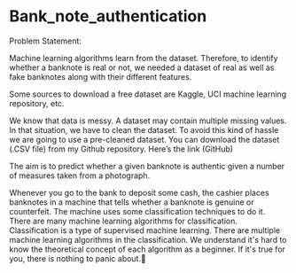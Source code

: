 # Bank_note_authentication

Problem Statement:

Machine learning algorithms learn from the dataset. Therefore, to identify whether a banknote is real or not, we needed a dataset of real as well as fake banknotes along with their different features.

Some sources to download a free dataset are Kaggle, UCI machine learning repository, etc.

We know that data is messy. A dataset may contain multiple missing values. In that situation, we have to clean the dataset. To avoid this kind of hassle we are going to use a pre-cleaned dataset. You can download the dataset (.CSV file) from my Github repository. Here’s the link (GitHub)

The aim is to predict whether a given banknote is authentic given a number of measures taken from a photograph.

Whenever you go to the bank to deposit some cash, the cashier places banknotes in a machine that tells whether a banknote is genuine or counterfeit. The machine uses some classification techniques to do it. There are many machine learning algorithms for classification. Classification is a type of supervised machine learning. There are multiple machine learning algorithms in the classification. We understand it's hard to know the theoretical concept of each algorithm as a beginner. If it's true for you, there is nothing to panic about.🤪
